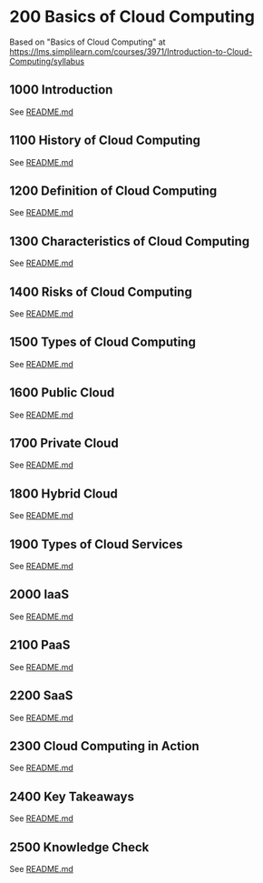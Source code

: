 # 200 Basics of Cloud Computing

Based on "Basics of Cloud Computing" at https://lms.simplilearn.com/courses/3971/Introduction-to-Cloud-Computing/syllabus

## 1000 Introduction

See [README.md](./1000/README.md)

## 1100 History of Cloud Computing

See [README.md](./1100/README.md)

## 1200 Definition of Cloud Computing

See [README.md](./1200/README.md)

## 1300 Characteristics of Cloud Computing

See [README.md](./1300/README.md)

## 1400 Risks of Cloud Computing

See [README.md](./1400/README.md)

## 1500 Types of Cloud Computing

See [README.md](./1500/README.md)

## 1600 Public Cloud

See [README.md](./1600/README.md)

## 1700 Private Cloud

See [README.md](./1700/README.md)

## 1800 Hybrid Cloud

See [README.md](./1800/README.md)

## 1900 Types of Cloud Services

See [README.md](./1900/README.md)

## 2000 IaaS

See [README.md](./2000/README.md)

## 2100 PaaS

See [README.md](./2100/README.md)

## 2200 SaaS

See [README.md](./2200/README.md)

## 2300 Cloud Computing in Action

See [README.md](./2300/README.md)

## 2400 Key Takeaways

See [README.md](./2400/README.md)

## 2500 Knowledge Check

See [README.md](./2500/README.md)
